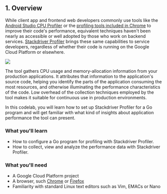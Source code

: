 ## 1. Overview

While client app and frontend web developers commonly use tools like the [Android Studio CPU Profiler](https://developer.android.com/studio/profile/cpu-profiler.html) or the [profiling tools included in Chrome](https://developers.google.com/web/tools/chrome-devtools/rendering-tools/) to improve their code's performance, equivalent techniques haven't been nearly as accessible or well adopted by those who work on backend services. [Stackdriver Profiler](https://cloud.google.com/profiler/docs/) brings these same capabilities to service developers, regardless of whether their code is running on the Google Cloud Platform or elsewhere.

![](https://codelabs.developers.google.com/codelabs/cloud-stackdriver-profiler/img/2eee5c243cb1791b.png)

The tool gathers CPU usage and memory-allocation information from your production applications. It attributes that information to the application's source code, helping you identify the parts of the application consuming the most resources, and otherwise illuminating the performance characteristics of the code. Low overhead of the collection techniques employed by the tool makes it suitable for continuous use in production environments.

In this codelab, you will learn how to set up Stackdriver Profiler for a Go program and will get familiar with what kind of insights about application performance the tool can present.

### What you'll learn
- How to configure a Go program for profiling with Stackdriver Profiler.
- How to collect, view and analyze the performance data with Stackdriver Profiler.

### What you'll need
- A Google Cloud Platform project
- A browser, such [Chrome](https://www.google.com/chrome/browser/desktop/) or [Firefox](https://www.mozilla.org/firefox/)
- Familiarity with standard Linux text editors such as Vim, EMACs or Nano
